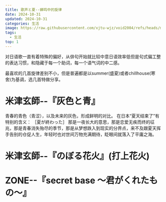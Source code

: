 ```yaml
---
title: 歌声と夏--蝉鸣中的旋律
date: 2024-10-31
updated: 2024-10-31
categories: 生活
image: https://raw.githubusercontent.com/xjtu-wjz/void2004/refs/heads/main/pics_for_post/paper-reading-new.webp
tags:
  - 生活
top: 1
---
```


对日语歌一直有着特殊的偏好，从俳句开始就比较中意日语效率低但是句式偏工整的表达习惯，和隐藏于每一个助词，每一个语气词的中二感。

最喜欢的几首旋律差别不小，但是普遍都是以summer(盛夏)或者chillhouse(寒舍)为基调，选几首特做分享。

# 米津玄師--『灰色と青』
青春的青色（青涩），以及未来的灰色，形成鲜明的对比。
在日本“夏天结束了”有特别的含义：
［夏が終わった］
那是一夜长大的意思，那是恋爱无疾而终的征兆，那是青春消失殆尽的季节，那是从梦想跌入到现实的分界点，来不及跟夏天挥手告别的仓促人生，年轻时也对世间万物充满期待，眨眼间就落入了平庸之海。

# 米津玄師--『のぼる花火』(打上花火)

# ZONE--『secret base ～君がくれたもの～』